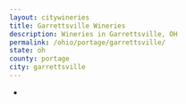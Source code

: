 ```yaml
---
layout: citywineries
title: Garrettsville Wineries
description: Wineries in Garrettsville, OH
permalink: /ohio/portage/garrettsville/
state: oh
county: portage
city: garrettsville
---
```

-
